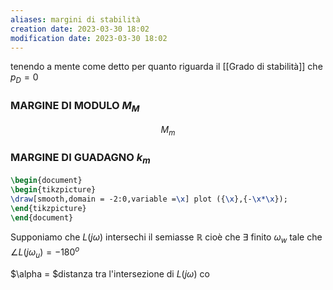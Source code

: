```yaml
---
aliases: margini di stabilità
creation date: 2023-03-30 18:02
modification date: 2023-03-30 18:02
---
```

tenendo a mente come detto per quanto riguarda il [[Grado di stabilità]] che $p_{D}=0$
### MARGINE DI MODULO $M_{M}$

$$
M_{m}
$$

### MARGINE DI GUADAGNO $k_{m}$ 

```tikz
\begin{document}
\begin{tikzpicture}
\draw[smooth,domain = -2:0,variable =\x] plot ({\x},{-\x*\x});
\end{tikzpicture}
\end{document}
```

Supponiamo che $L(j\omega)$ intersechi il semiasse $\mathbb{R}$ cioè che $\exists$ finito $\omega_{w}$ tale che $\angle L(j\omega_{u}) = -180^o$

$\alpha = $distanza tra l'intersezione di $L(j\omega)$ co